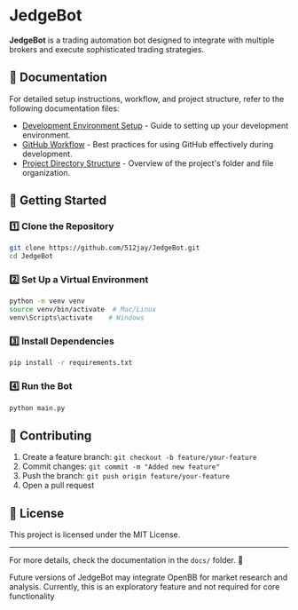 # JedgeBot

**JedgeBot** is a trading automation bot designed to integrate with multiple brokers and execute sophisticated trading strategies.

## 📖 Documentation

For detailed setup instructions, workflow, and project structure, refer to the following documentation files:

- [Development Environment Setup](docs/development_environment.md) - Guide to setting up your development environment.
- [GitHub Workflow](docs/github_workflow.md) - Best practices for using GitHub effectively during development.
- [Project Directory Structure](docs/project_structure.md) - Overview of the project's folder and file organization.

## 🚀 Getting Started

### 1️⃣ Clone the Repository
```bash
git clone https://github.com/512jay/JedgeBot.git
cd JedgeBot
```

### 2️⃣ Set Up a Virtual Environment
```bash
python -m venv venv
source venv/bin/activate  # Mac/Linux
venv\Scripts\activate    # Windows
```

### 3️⃣ Install Dependencies
```bash
pip install -r requirements.txt
```

### 4️⃣ Run the Bot
```bash
python main.py
```

## 🔧 Contributing
1. Create a feature branch: `git checkout -b feature/your-feature`
2. Commit changes: `git commit -m "Added new feature"`
3. Push the branch: `git push origin feature/your-feature`
4. Open a pull request

## 📜 License
This project is licensed under the MIT License.

---

For more details, check the documentation in the `docs/` folder. 🚀

Future versions of JedgeBot may integrate OpenBB for market research and analysis. Currently, this is an exploratory feature and not required for core functionality
